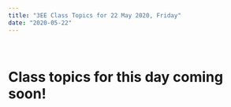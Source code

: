 ```yaml
---
title: "3EE Class Topics for 22 May 2020, Friday"
date: "2020-05-22"
---
```


&nbsp;

# Class topics for this day coming soon!

<br/>
<br/>

